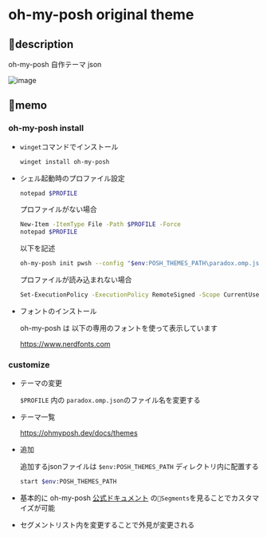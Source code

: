 # oh-my-posh original theme

## 🤔description

oh-my-posh 自作テーマ json

![image](https://user-images.githubusercontent.com/91818705/184508428-6f5720dc-7a3c-45b7-b39c-ad6c556f596b.png)


## 📝memo

### oh-my-posh install

  - `winget`コマンドでインストール

      ```sh
      winget install oh-my-posh
      ```
    
  - シェル起動時のプロファイル設定

      ```sh
      notepad $PROFILE
      ```
       
    プロファイルがない場合
    
      ```sh
      New-Item -ItemType File -Path $PROFILE -Force
      notepad $PROFILE        
      ```

      以下を記述

      ```sh
      oh-my-posh init pwsh --config "$env:POSH_THEMES_PATH\paradox.omp.json" | Invoke-Expression
      ```
      
      プロファイルが読み込まれない場合

      ```sh
      Set-ExecutionPolicy -ExecutionPolicy RemoteSigned -Scope CurrentUser
      ```
        
  - フォントのインストール
    
      oh-my-posh は 以下の専用のフォントを使って表示しています
        
      https://www.nerdfonts.com

### customize

- テーマの変更

    `$PROFILE` 内の `paradox.omp.json`のファイル名を変更する

-  テーマ一覧

    https://ohmyposh.dev/docs/themes

- 追加

   追加するjsonファイルは `$env:POSH_THEMES_PATH` ディレクトリ内に配置する
   ```sh
   start $env:POSH_THEMES_PATH
   ```

- 基本的に oh-my-posh [公式ドキュメント](https://ohmyposh.dev/docs) の`🌟Segments`を見ることでカスタマイズが可能

- セグメントリスト内を変更することで外見が変更される
